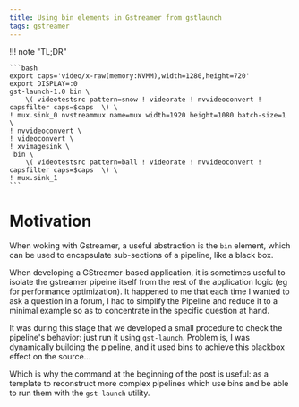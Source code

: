 ```yaml
---
title: Using bin elements in Gstreamer from gstlaunch
tags: gstreamer
---
```


!!! note "TL;DR"

    ```bash
    export caps='video/x-raw(memory:NVMM),width=1280,height=720'
    export DISPLAY=:0 
    gst-launch-1.0 bin \
        \( videotestsrc pattern=snow ! videorate ! nvvideoconvert ! capsfilter caps=$caps  \) \
    ! mux.sink_0 nvstreammux name=mux width=1920 height=1080 batch-size=1 \
    ! nvvideoconvert \
    ! videoconvert \
    ! xvimagesink \
     bin \
        \( videotestsrc pattern=ball ! videorate ! nvvideoconvert ! capsfilter caps=$caps  \) \
    ! mux.sink_1
    ```

# Motivation

When woking with Gstreamer, a useful abstraction is the `bin` element, which
can be used to encapsulate sub-sections of a pipeline, like a black box.

When developing a GStreamer-based application, it is sometimes useful to isolate the 
gstreamer pipeine itself from the rest of the application logic (eg for performance
optimization). It happened to me that each time I wanted to ask a question in a forum,
I had to simplify the Pipeline and reduce it to a minimal example so as to concentrate
in the specific question at hand.

It was during this stage that we developed a small procedure to check the pipeline's
behavior: just run it using `gst-launch`. Problem is, I was dynamically building the
pipeline, and it used bins to achieve this blackbox effect on the source...

Which is why the command at the beginning of the post is useful: as a template to
reconstruct more complex pipelines which use bins and be able to run them with the
`gst-launch` utility.
